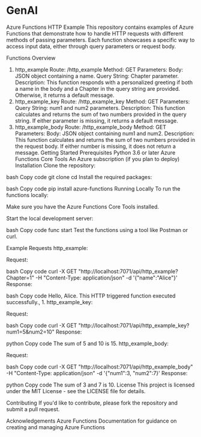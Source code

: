 # GenAI

Azure Functions HTTP Example
This repository contains examples of Azure Functions that demonstrate how to handle HTTP requests with different methods of passing parameters. Each function showcases a specific way to access input data, either through query parameters or request body.

Functions Overview
1. http_example
Route: /http_example
Method: GET
Parameters:
Body: JSON object containing a name.
Query String: Chapter parameter.
Description: This function responds with a personalized greeting if both a name in the body and a Chapter in the query string are provided. Otherwise, it returns a default message.
2. http_example_key
Route: /http_example_key
Method: GET
Parameters:
Query String: num1 and num2 parameters.
Description: This function calculates and returns the sum of two numbers provided in the query string. If either parameter is missing, it returns a default message.
3. http_example_body
Route: /http_example_body
Method: GET
Parameters:
Body: JSON object containing num1 and num2.
Description: This function calculates and returns the sum of two numbers provided in the request body. If either number is missing, it does not return a message.
Getting Started
Prerequisites
Python 3.6 or later
Azure Functions Core Tools
An Azure subscription (if you plan to deploy)
Installation
Clone the repository:

bash
Copy code
git clone <repository-url>
cd <repository-directory>
Install the required packages:

bash
Copy code
pip install azure-functions
Running Locally
To run the functions locally:

Make sure you have the Azure Functions Core Tools installed.

Start the local development server:

bash
Copy code
func start
Test the functions using a tool like Postman or curl.

Example Requests
http_example:

Request:

bash
Copy code
curl -X GET "http://localhost:7071/api/http_example?Chapter=1" -H "Content-Type: application/json" -d '{"name":"Alice"}'
Response:

bash
Copy code
Hello, Alice. This HTTP triggered function executed successfully., 1.
http_example_key:

Request:

bash
Copy code
curl -X GET "http://localhost:7071/api/http_example_key?num1=5&num2=10"
Response:

python
Copy code
The sum of 5 and 10 is 15.
http_example_body:

Request:

bash
Copy code
curl -X GET "http://localhost:7071/api/http_example_body" -H "Content-Type: application/json" -d '{"num1":3, "num2":7}'
Response:

python
Copy code
The sum of 3 and 7 is 10.
License
This project is licensed under the MIT License - see the LICENSE file for details.

Contributing
If you'd like to contribute, please fork the repository and submit a pull request.

Acknowledgements
Azure Functions Documentation for guidance on creating and managing Azure Functions
